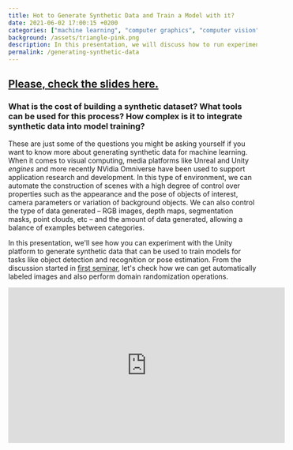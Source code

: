 ```yaml
---
title: Hot to Generate Synthetic Data and Train a Model with it?
date: 2021-06-02 17:00:15 +0200
categories: ["machine learning", "computer graphics", "computer vision", "synthetic data", "IMPA", "Unity"]
background: /assets/triangle-pink.png
description: In this presentation, we will discuss how to run experiments using the Unity platform to generate synthetic data to train models for tasks such as object detection and recognition or pose estimation.
permalink: /generating-synthetic-data
---
```


## [Please, check the slides here.](/syntheticlearning/presentation2.html)

### What is the cost of building a synthetic dataset? What tools can be used for this process? How complex is it to integrate synthetic data into model training?

These are just some of the questions you might be asking yourself if you want to know more about generating synthetic data for machine learning. When it comes to visual computing, media platforms like Unreal and Unity *engines* and more recently NVidia Omniverse have been used to support application research and development. In this type of environment, we can automate the construction of scenes with a high degree of control over properties such as the appearance and the pose of objects of interest, camera parameters or variation of background objects. We can also control the type of data generated – RGB images, depth maps, segmentation masks, point clouds, etc – and the amount of data generated, allowing a balance of examples between categories.

In this presentation, we'll see how you can experiment with the Unity platform to generate synthetic data that can be used to train models for tasks like object detection and recognition or pose estimation. From the discussion started in [first seminar](/why-synthetic-data), let's check how we can get automatically labeled images and also perform domain randomization operations.

<iframe width="560" height="315" src="https://www.youtube.com/embed/kLwFyYdw9Cs" title="YouTube video player" frameborder="0" allow="accelerometer; autoplay; clipboard-write; encrypted-media; gyroscope; picture-in-picture" allowfullscreen></iframe>